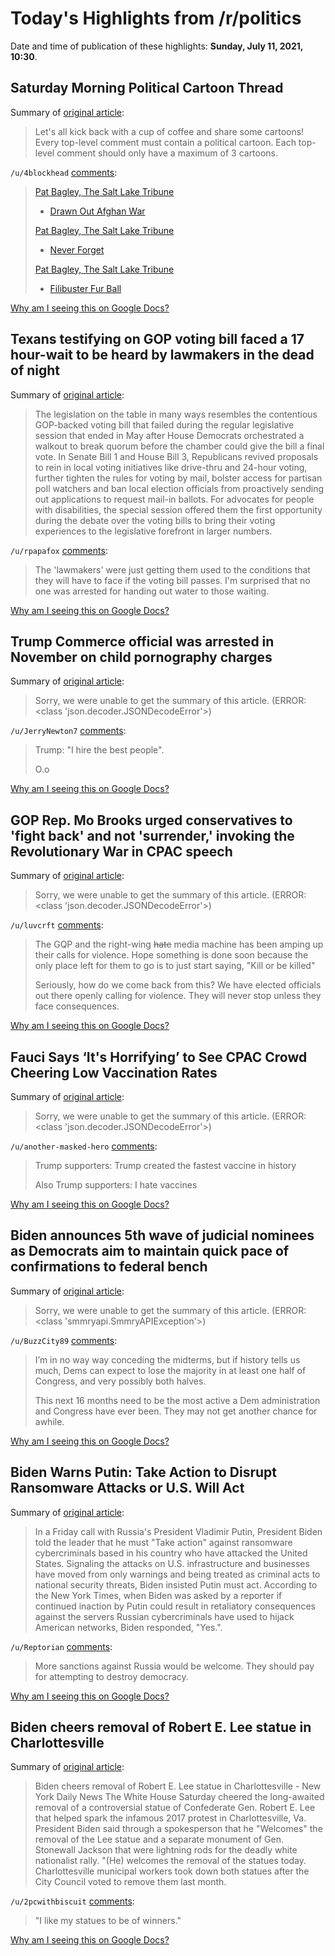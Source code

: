 # Today's Highlights from /r/politics

Date and time of publication of these highlights: **Sunday, July 11, 2021, 10:30**.

## Saturday Morning Political Cartoon Thread

Summary of [original article](https://www.reddit.com/r/politics/comments/ohk96h/saturday_morning_political_cartoon_thread/):

> Let's all kick back with a cup of coffee and share some cartoons! Every top-level comment must contain a political cartoon. Each top-level comment should only have a maximum of 3 cartoons.

`/u/4blockhead` [comments](https://www.reddit.com/r/politics/comments/ohk96h/saturday_morning_political_cartoon_thread/):

> [Pat Bagley, The Salt Lake Tribune](https://www.sltrib.com/opinion/bagley/2021/07/08/bagley-cartoon-drawn-out/)
> 
> * [Drawn Out Afghan War](https://i.imgur.com/vnJkUM6.png)
> 
> [Pat Bagley, The Salt Lake Tribune](https://www.sltrib.com/opinion/bagley/2021/07/06/bagley-cartoon-never/)
> 
> * [Never Forget](https://i.imgur.com/Lcd4xO1.png)
> 
> [Pat Bagley, The Salt Lake Tribune](https://www.sltrib.com/opinion/bagley/2021/06/29/bagley-cartoon-filibuster/)
> 
> * [Filibuster Fur Ball](https://i.imgur.com/EM1yy2A.png)

[Why am I seeing this on Google Docs?](https://docs.google.com/document/d/1Dc6We63vOXIZsc0op-Bt4abqkYjXzOigalQqFxmvvbM/edit?usp=sharing)

## Texans testifying on GOP voting bill faced a 17 hour-wait to be heard by lawmakers in the dead of night

Summary of [original article](https://www.texastribune.org/2021/07/10/texas-legislature-gop-voting-bill/):

> The legislation on the table in many ways resembles the contentious GOP-backed voting bill that failed during the regular legislative session that ended in May after House Democrats orchestrated a walkout to break quorum before the chamber could give the bill a final vote. In Senate Bill 1 and House Bill 3, Republicans revived proposals to rein in local voting initiatives like drive-thru and 24-hour voting, further tighten the rules for voting by mail, bolster access for partisan poll watchers and ban local election officials from proactively sending out applications to request mail-in ballots. For advocates for people with disabilities, the special session offered them the first opportunity during the debate over the voting bills to bring their voting experiences to the legislative forefront in larger numbers.

`/u/rpapafox` [comments](https://www.reddit.com/r/politics/comments/oi3j9a/texans_testifying_on_gop_voting_bill_faced_a_17/):

> The 'lawmakers' were just getting them used to the conditions that they will have to face if the voting bill passes.  I'm surprised that no one was arrested for handing out water to those waiting.

[Why am I seeing this on Google Docs?](https://docs.google.com/document/d/1Dc6We63vOXIZsc0op-Bt4abqkYjXzOigalQqFxmvvbM/edit?usp=sharing)

## Trump Commerce official was arrested in November on child pornography charges

Summary of [original article](https://www.politico.com/news/2021/03/05/trump-commerce-official-arrested-473906):

> Sorry, we were unable to get the summary of this article. (ERROR: <class 'json.decoder.JSONDecodeError'>)

`/u/JerryNewton7` [comments](https://www.reddit.com/r/politics/comments/oi4dqs/trump_commerce_official_was_arrested_in_november/):

> Trump: "I hire the best people".
> 
> O.o

[Why am I seeing this on Google Docs?](https://docs.google.com/document/d/1Dc6We63vOXIZsc0op-Bt4abqkYjXzOigalQqFxmvvbM/edit?usp=sharing)

## GOP Rep. Mo Brooks urged conservatives to 'fight back' and not 'surrender,' invoking the Revolutionary War in CPAC speech

Summary of [original article](https://www.businessinsider.com/mo-brooks-told-conservatives-to-fight-back-not-surrender-cpac-2021-7):

> Sorry, we were unable to get the summary of this article. (ERROR: <class 'json.decoder.JSONDecodeError'>)

`/u/luvcrft` [comments](https://www.reddit.com/r/politics/comments/oi2y8m/gop_rep_mo_brooks_urged_conservatives_to_fight/):

> The GQP and the right-wing ~~hate~~ media machine has been amping up their calls for violence. Hope something is done soon because the only place left for them to go is to just start saying, "Kill or be killed" 
> 
> Seriously, how do we come back from this? We have elected officials out there openly calling for violence. They will never stop unless they face consequences.

[Why am I seeing this on Google Docs?](https://docs.google.com/document/d/1Dc6We63vOXIZsc0op-Bt4abqkYjXzOigalQqFxmvvbM/edit?usp=sharing)

## Fauci Says ‘It's Horrifying’ to See CPAC Crowd Cheering Low Vaccination Rates

Summary of [original article](https://www.thedailybeast.com/dr-anthony-fauci-says-its-horrifying-to-see-cpac-crowd-cheering-low-vaccination-rates?via=ios):

> Sorry, we were unable to get the summary of this article. (ERROR: <class 'json.decoder.JSONDecodeError'>)

`/u/another-masked-hero` [comments](https://www.reddit.com/r/politics/comments/oi5zhh/fauci_says_its_horrifying_to_see_cpac_crowd/):

> Trump supporters: Trump created the fastest vaccine in history
> 
> Also Trump supporters: I hate vaccines

[Why am I seeing this on Google Docs?](https://docs.google.com/document/d/1Dc6We63vOXIZsc0op-Bt4abqkYjXzOigalQqFxmvvbM/edit?usp=sharing)

## Biden announces 5th wave of judicial nominees as Democrats aim to maintain quick pace of confirmations to federal bench

Summary of [original article](https://edition.cnn.com/2021/06/30/politics/judicial-nominees-joe-biden-administration/index.html):

> Sorry, we were unable to get the summary of this article. (ERROR: <class 'smmryapi.SmmryAPIException'>)

`/u/BuzzCity89` [comments](https://www.reddit.com/r/politics/comments/ohz7gb/biden_announces_5th_wave_of_judicial_nominees_as/):

> I’m in no way way conceding the midterms, but if history tells us much, Dems can expect to lose the majority in at least one half of Congress, and very possibly both halves.
> 
> This next 16 months need to be the most active a Dem administration and Congress have ever been. They may not get another chance for awhile.

[Why am I seeing this on Google Docs?](https://docs.google.com/document/d/1Dc6We63vOXIZsc0op-Bt4abqkYjXzOigalQqFxmvvbM/edit?usp=sharing)

## Biden Warns Putin: Take Action to Disrupt Ransomware Attacks or U.S. Will Act

Summary of [original article](https://www.rollingstone.com/politics/politics-news/biden-warns-putin-ransomware-attacks-1195473/):

> In a Friday call with Russia's President Vladimir Putin, President Biden told the leader that he must "Take action" against ransomware cybercriminals based in his country who have attacked the United States. Signaling the attacks on U.S. infrastructure and businesses have moved from only warnings and being treated as criminal acts to national security threats, Biden insisted Putin must act. According to the New York Times, when Biden was asked by a reporter if continued inaction by Putin could result in retaliatory consequences against the servers Russian cybercriminals have used to hijack American networks, Biden responded, "Yes.".

`/u/Reptorian` [comments](https://www.reddit.com/r/politics/comments/oi3br8/biden_warns_putin_take_action_to_disrupt/):

> More sanctions against Russia would be welcome. They should pay for attempting to destroy democracy.

[Why am I seeing this on Google Docs?](https://docs.google.com/document/d/1Dc6We63vOXIZsc0op-Bt4abqkYjXzOigalQqFxmvvbM/edit?usp=sharing)

## Biden cheers removal of Robert E. Lee statue in Charlottesville

Summary of [original article](https://www.nydailynews.com/news/politics/us-elections-government/ny-biden-charlottesville-statue-20210710-mlceqilrtzdwhpj6a2qolqj6yu-story.html):

> Biden cheers removal of Robert E. Lee statue in Charlottesville - New York Daily News The White House Saturday cheered the long-awaited removal of a controversial statue of Confederate Gen. Robert E. Lee that helped spark the infamous 2017 protest in Charlottesville, Va. President Biden said through a spokesperson that he "Welcomes" the removal of the Lee statue and a separate monument of Gen. Stonewall Jackson that were lightning rods for the deadly white nationalist rally. "(He) welcomes the removal of the statues today. Charlottesville municipal workers took down both statues after the City Council voted to remove them last month.

`/u/2pcwithbiscuit` [comments](https://www.reddit.com/r/politics/comments/oi5ldh/biden_cheers_removal_of_robert_e_lee_statue_in/):

> "I like my statues to be of winners."

[Why am I seeing this on Google Docs?](https://docs.google.com/document/d/1Dc6We63vOXIZsc0op-Bt4abqkYjXzOigalQqFxmvvbM/edit?usp=sharing)

